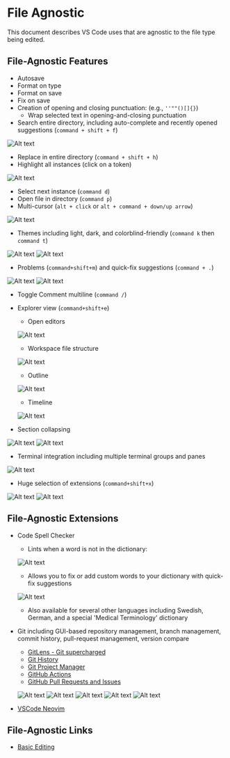 # File Agnostic

This document describes VS Code uses that are agnostic to the file type being edited.

## File-Agnostic Features

- Autosave
- Format on type
- Format on save
- Fix on save
- Creation of opening and closing punctuation: (e.g., ```''""()[]{}```)
  - Wrap selected text in opening-and-closing punctuation
- Search entire directory, including auto-complete and recently opened suggestions (`command + shift + f`)

![Alt text](assets/pictures/search-entire-directory.jpg)

- Replace in entire directory (`command + shift + h`)
- Highlight all instances (click on a token)

![Alt text](assets/pictures/highlight-all-instances.jpg)

- Select next instance (`command d`)
- Open file in directory (`command p`)
- Multi-cursor (`alt + click` or `alt + command + down/up arrow`)

![Alt text](assets/pictures/multicursor.jpg)

- Themes including light, dark, and colorblind-friendly (`command k` then `command t`)

![Alt text](assets/pictures/themes-light-and-dark.jpg)
![Alt text](assets/pictures/themes-light-example.jpg)

- Problems (`command+shift+m`) and quick-fix suggestions (`command + .`)

![Alt text](assets/pictures/problems-view.jpg)
![Alt text](assets/pictures/quickfix-context.jpg)

- Toggle Comment multiline (`command /`)
- Explorer view (`command+shift+e`)
  - Open editors

  ![Alt text](assets/pictures/explorer-open-editors.jpg)
  
  - Workspace file structure
  
  ![Alt text](assets/pictures/explorer-workspace-file-structure.jpg)
  
  - Outline
  
  ![Alt text](assets/pictures/explorer-outline.jpg)
  
  - Timeline
  
  ![Alt text](assets/pictures/explorer-timeline.jpg)

- Section collapsing

![Alt text](assets/pictures/collapsing-sections-opened.jpg)
![Alt text](assets/pictures/section-collapsing-collapsed.jpg)

- Terminal integration including multiple terminal groups and panes

![Alt text](assets/pictures/terminal-integration.jpg)

- Huge selection of extensions (`command+shift+x`)

![Alt text](assets/pictures/extensions-installed.jpg)
![Alt text](assets/pictures/extensions-recommended.jpg)

## File-Agnostic Extensions

- Code Spell Checker
  - Lints when a word is not in the dictionary:
  
  ![Alt text](assets/pictures/code-spell-check-linter.jpg)
  
  - Allows you to fix or add custom words to your dictionary with quick-fix suggestions
  
  ![Alt text](assets/pictures/code-spell-check-quick-fix-suggestions.jpg)
  
  - Also available for several other languages including Swedish, German, and a special 'Medical Terminology' dictionary
- Git including GUI-based repository management, branch management, commit history, pull-request management, version compare
  - [GitLens - Git supercharged](https://marketplace.visualstudio.com/items?itemName=eamodio.gitlens)
  - [Git History](https://marketplace.visualstudio.com/items?itemName=donjayamanne.githistory)
  - [Git Project Manager](https://marketplace.visualstudio.com/items?itemName=felipecaputo.git-project-manager)
  - [GitHub Actions](https://marketplace.visualstudio.com/items?itemName=GitHub.vscode-github-actions)
  - [GitHub Pull Requests and Issues](https://marketplace.visualstudio.com/items?itemName=GitHub.vscode-pull-request-github)
  
  ![Alt text](assets/pictures/git-gui-based-branch-management.jpg)
  ![Alt text](assets/pictures/git-gui-based-repo-management.jpg)
  ![Alt text](assets/pictures/git-gui-commit-history.jpg)
  ![Alt text](assets/pictures/git-gui-pr-management.jpg)
  ![Alt text](assets/pictures/git-gui-version-compare.jpg)
- [VSCode Neovim](https://marketplace.visualstudio.com/items?itemName=asvetliakov.vscode-neovim)

## File-Agnostic Links

- [Basic Editing](https://code.visualstudio.com/docs/editor/codebasics#:~:text=VS%20Code%20allows%20you%20to%20quickly%20search%20over%20all%20files,and%20enter%20your%20search%20term.)
